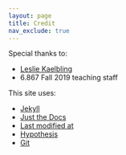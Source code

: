 ```yaml
---
layout: page
title: Credit
nav_exclude: true
---
```



Special thanks to:

- [Leslie Kaelbling](https://people.csail.mit.edu/lpk/)
- 6.867 Fall 2019 teaching staff

This site uses:

- [Jekyll](https://jekyllrb.com)
- [Just the Docs](https://github.com/just-the-docs/just-the-docs)
- [Last modified at](https://github.com/gjtorikian/jekyll-last-modified-at)
- [Hypothesis](https://hypothesis.is)
- [Git](https://git-scm.com/)
